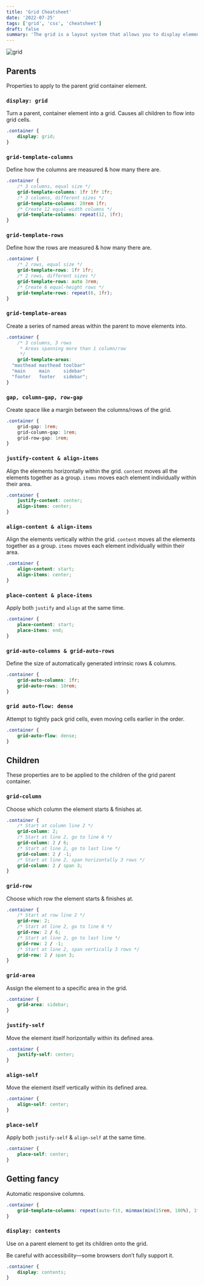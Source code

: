 ```yaml
---
title: 'Grid Cheatsheet'
date: '2022-07-25'
tags: ['grid', 'css', 'cheatsheet']
draft: false
summary: 'The grid is a layout system that allows you to display elements in a way that allows them to flow freely and take up as much space as possible. It is a way to lay out elements in a way that allows them to flow freely and take up as much space as possible.'
---
```


![grid](/static/images/posts/grid.jpg)

## Parents

Properties to apply to the parent grid container element.

### `display: grid`

Turn a parent, container element into a grid. Causes all children to flow into grid cells.

```css
.container {
    display: grid;
}
```

### `grid-template-columns`

Define how the columns are measured & how many there are.

```css
.container {
    /* 3 columns, equal size */
    grid-template-columns: 1fr 1fr 1fr;
    /* 3 columns, different sizes */
    grid-template-columns: 20rem 1fr;
    /* Create 12 equal-width columns */
    grid-template-columns: repeat(12, 1fr);
}
```

### `grid-template-rows`

Define how the rows are measured & how many there are.

```css
.container {
    /* 2 rows, equal size */
    grid-template-rows: 1fr 1fr;
    /* 2 rows, different sizes */
    grid-template-rows: auto 3rem;
    /* Create 6 equal-height rows */
    grid-template-rows: repeat(6, 1fr);
}
```

### `grid-template-areas`

Create a series of named areas within the parent to move elements into.

```css
.container {
    /* 3 columns, 3 rows
     * Areas spanning more than 1 column/row
     */
    grid-template-areas:
  "masthead masthead toolbar"
  "main     main     sidebar"
  "footer   footer   sidebar";
}
```

### `gap, column-gap, row-gap`

Create space like a margin between the columns/rows of the grid.

```css
.container {
    grid-gap: 1rem;
    grid-column-gap: 1rem;
    grid-row-gap: 1rem;
}
```

### `justify-content & align-items`

Align the elements horizontally within the grid. `content` moves all the elements together as a group. `items` moves
each element individually within their area.

```css
.container {
    justify-content: center;
    align-items: center;
}
```

### `align-content & align-items`

Align the elements vertically within the grid. `content` moves all the elements together as a group. `items` moves each
element individually within their area.

```css
.container {
    align-content: start;
    align-items: center;
}
```

### `place-content & place-items`

Apply both `justify` and `align` at the same time.

```css
.container {
    place-content: start;
    place-items: end;
}
```

### `grid-auto-columns & grid-auto-rows`

Define the size of automatically generated intrinsic rows & columns.

```css
.container {
    grid-auto-columns: 1fr;
    grid-auto-rows: 10rem;
}
```

### `grid auto-flow: dense`

Attempt to tightly pack grid cells, even moving cells earlier in the order.

```css
.container {
    grid-auto-flow: dense;
}
```

## Children

These properties are to be applied to the children of the grid parent container.

### `grid-column`

Choose which column the element starts & finishes at.

```css
.container {
    /* Start at column line 2 */
    grid-column: 2;
    /* Start at line 2, go to line 6 */
    grid-column: 2 / 6;
    /* Start at line 2, go to last line */
    grid-column: 2 / -1;
    /* Start at line 2, span horizontally 3 rows */
    grid-column: 2 / span 3;
}
```

### `grid-row`

Choose which row the element starts & finishes at.

```css
.container {
    /* Start at row line 2 */
    grid-row: 2;
    /* Start at line 2, go to line 6 */
    grid-row: 2 / 6;
    /* Start at line 2, go to last line */
    grid-row: 2 / -1;
    /* Start at line 2, span vertically 3 rows */
    grid-row: 2 / span 3;
}
```

### `grid-area`

Assign the element to a specific area in the grid.

```css
.container {
    grid-area: sidebar;
}
```

### `justify-self`

Move the element itself horizontally within its defined area.

```css
.container {
    justify-self: center;
}
```

### `align-self`

Move the element itself vertically within its defined area.

```css
.container {
    align-self: center;
}
```

### `place-self`

Apply both `justify-self` & `align-self` at the same time.

```css
.container {
    place-self: center;
}
```

## Getting fancy

Automatic responsive columns.

```css
.container {
    grid-template-columns: repeat(auto-fit, minmax(min(15rem, 100%), 1fr));
}
```

### `display: contents`

Use on a parent element to get its children onto the grid.

Be careful with accessibility—some browsers don’t fully support it.

```css
.container {
    display: contents;
}
```